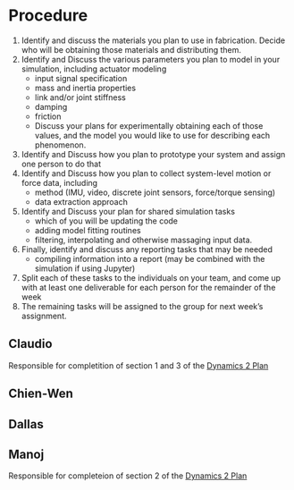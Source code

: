 # Procedure
1. Identify and discuss the materials you plan to use in fabrication. Decide who will be obtaining those materials and distributing them.
1. Identify and Discuss the various parameters you plan to model in your simulation, including
actuator modeling
    * input signal specification
    * mass and inertia properties
    * link and/or joint stiffness
    * damping
    * friction
    * Discuss your plans for experimentally obtaining each of those values, and the model you would like to use for describing each phenomenon.
1. Identify and Discuss how you plan to prototype your system and assign one person to do that
1. Identify and Discuss how you plan to collect system-level motion or force data, including
    * method (IMU, video, discrete joint sensors, force/torque sensing)
    * data extraction approach
1. Identify and Discuss your plan for shared simulation tasks
    * which of you will be updating the code
    * adding model fitting routines
    * filtering, interpolating and otherwise massaging input data.
1. Finally, identify and discuss any reporting tasks that may be needed
    * compiling information into a report (may be combined with the simulation if using Jupyter)
1. Split each of these tasks to the individuals on your team, and come up with at least one deliverable for each person for the remainder of the week
1. The remaining tasks will be assigned to the group for next week’s assignment.

## Claudio

Responsible for completition of section 1 and 3 of the [Dynamics 2 Plan](https://egr557.github.io/assignments/dynamics-ii-plan.html)

## Chien-Wen

## Dallas

## Manoj
Responsible for completeion of section 2 of the [Dynamics 2 Plan](https://egr557.github.io/assignments/dynamics-ii-plan.html)
